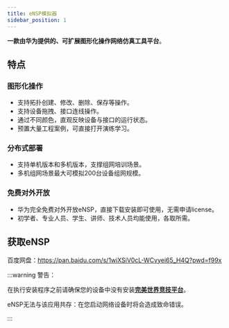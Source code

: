 ```yaml
---
title: eNSP模拟器
sidebar_position: 1
---
```


**一款由华为提供的、可扩展图形化操作网络仿真工具平台**。

## 特点

### 图形化操作

- 支持拓扑创建、修改、删除、保存等操作。
- 支持设备拖拽、接口连线操作。
- 通过不同颜色，直观反映设备与接口的运行状态。
- 预置大量工程案例，可直接打开演练学习。

### 分布式部署

- 支持单机版本和多机版本，支撑组网培训场景。
- 多机组网场景最大可模拟200台设备组网规模。

### 免费对外开放

- 华为完全免费对外开放eNSP，直接下载安装即可使用，无需申请license。
- 初学者、专业人员、学生、讲师、技术人员均能使用，各取所需。

## 获取eNSP

百度网盘：https://pan.baidu.com/s/1wiXSiV0cL-WCvyei65_H4Q?pwd=f99x

:::warning 警告：

在执行安装程序之前请确保您的设备中没有安装[**完美世界竞技平台**](https://pvp.wanmei.com)。

eNSP无法与该应用共存：在您启动网络设备时将会造成致命错误。

:::
